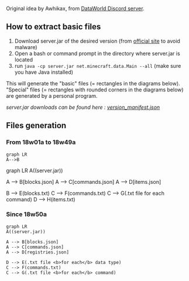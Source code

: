 Original idea by Awhikax, from [DataWorld Discord server](https://discord.gg/3gXea6q ).

## How to extract basic files
1. Download server.jar of the desired version (from [official site]([https://www.minecraft.net/](https://www.minecraft.net/)) to avoid malware)
2. Open a bash or command prompt in the directory where server.jar is located
3. run `java -cp server.jar net.minecraft.data.Main --all` (make sure you have Java installed)
  
This will generate the "basic" files (= rectangles in the diagrams below). 
"Special" files (= rectangles with rounded corners in the diagrams below) are generated by a personal program.

<i>server.jar downloads can be found here : [version_manifest.json](https://launchermeta.mojang.com/mc/game/version_manifest.json)</i>

## Files generation

### From 18w01a to 18w49a
<!DOCTYPE html>
<html lang="en">
   <head>
	 <script src="https://cdnjs.cloudflare.com/ajax/libs/mermaid/8.0.0/mermaid.min.js"></script>
    </head>
	 
<body>
 <pre><code class="language-mermaid">graph LR
A--&gt;B
</code></pre>

<div class="mermaid">graph LR
A((server.jar))

A --> B[blocks.json]
A --> C[commands.json]
A --> D[items.json]

B --> E(blocks.txt)
C --> F(commands.txt)
C --> G(.txt file for each command)
D --> H(items.txt)
</div>
	
</body>
<script>
var config = {
    startOnLoad:true,
    theme: 'forest',
    flowchart:{
            useMaxWidth:false,
            htmlLabels:true
        }
};
mermaid.initialize(config);
window.mermaid.init(undefined, document.querySelectorAll('.language-mermaid'));
</script>

</html>

### Since 18w50a
```mermaid
graph LR
A((server.jar))

A --> B[blocks.json]
A --> C[commands.json]
A --> D[registries.json]

D --> E(.txt file <b>for each</b> data type)
C --> F(commands.txt)
C --> G(.txt file <b>for each</b> command)
```
